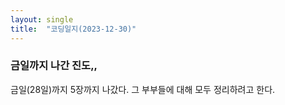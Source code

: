 ```yaml
---
layout: single
title:  "코딩일지(2023-12-30)"
---
```




### 금일까지 나간 진도,,

금일(28일)까지 5장까지 나갔다. 그 부부들에 대해 모두 정리하려고 한다.



